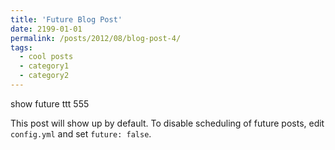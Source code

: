 ```yaml
---
title: 'Future Blog Post'
date: 2199-01-01
permalink: /posts/2012/08/blog-post-4/
tags:
  - cool posts
  - category1
  - category2
---
```


show future ttt 555

This post will show up by default. To disable scheduling of future posts, edit `config.yml` and set `future: false`. 
